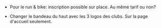 * Pour le run & bike: inscription possible sur place.
  Au même tarif ou non?

* Changer le bandeau du haut avec les 3 logos des clubs.
  Sur la page d'accueil seulement.
